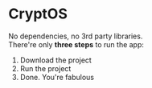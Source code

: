 # CryptOS

No dependencies, no 3rd party libraries. <br>
There're only <b>three steps</b> to run the app:
1. Download the project
2. Run the project
3. Done. You're fabulous
